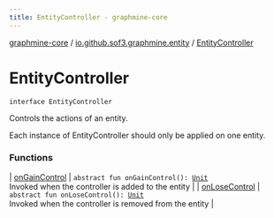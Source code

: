 ```yaml
---
title: EntityController - graphmine-core
---
```


[graphmine-core](../../index.html) / [io.github.sof3.graphmine.entity](../index.html) / [EntityController](./index.html)

# EntityController

`interface EntityController`

Controls the actions of an entity.

Each instance of EntityController should only be applied on one entity.

### Functions

| [onGainControl](on-gain-control.html) | `abstract fun onGainControl(): `[`Unit`](https://kotlinlang.org/api/latest/jvm/stdlib/kotlin/-unit/index.html)<br>Invoked when the controller is added to the entity |
| [onLoseControl](on-lose-control.html) | `abstract fun onLoseControl(): `[`Unit`](https://kotlinlang.org/api/latest/jvm/stdlib/kotlin/-unit/index.html)<br>Invoked when the controller is removed from the entity |

